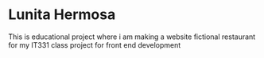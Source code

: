 # Lunita Hermosa
This is educational project where i am making a website fictional restaurant for my IT331 class project for front end development
